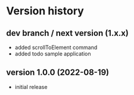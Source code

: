 # Version history

## dev branch / next version (1.x.x)

- added scrollToElement command
- added todo sample application

## version 1.0.0 (2022-08-19)

- initial release
